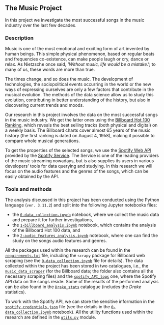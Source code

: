 ## The Music Project

In this project we investigate the most successful songs in the music industry over the last few decades.

### Description

Music is one of the most emotional and exciting form of art invented by human beings. This simple physical phenomenon, based on regular beats and frequencies co-existence, can make people laugh or cry, dance or relax. As Nietzsche once said, *'Without music, life would be a mistake.'*; to many of us, these words are more than true.

The times change, and so does the music. The development of technologies, the sociopolitical events occurring in the world or the new ways of expressing ourselves are only a few factors that contribute in the musical evolution. The methods of the data science allow us to study this evolution, contributing in better understanding of the history, but also in discovering current trends and moods.

Our research in this project involves the data on the most successful songs in the music industry. We get the latter ones using the [Billboard Hot 100 Ranking](https://www.billboard.com/charts/hot-100/), which reveals the best selling tracks (both physical and digital) on a weekly basis. The Billboard charts cover almost 65 years of the music history (the first ranking is dated on August 4, 1958), making it possible to compare whole musical generations.

To get the properties of the selected songs, we use the [Spotify Web API](https://developer.spotify.com/documentation/web-api) provided by the [Spotify Service](https://www.spotify.com). The Service is one of the leading providers of the music streaming nowadays, but is also supplies its users in various developers' tools for data querying and studying. In this research we will focus on the audio features and the genres of the songs, which can be easily obtained by the API.

### Tools and methods

The analysis discussed in this project has been conducted using the Python language (`ver. 3.11.2`) and split into the following Jupyter notebooks files:

* the <a href='0-data_collection.ipynb'>`0-data_collection.ipynb`</a> notebook, where we collect the music data and prepare it for further investigations,
* the <a href='1-billboard_analysis.ipynb'>`1-billboard_analysis.ipynb`</a> notebook, which contains the analysis of the Billboard Hot 100 data, and
* the <a href='2-audio_features_analysis.ipynb'>`2-audio_features_analysis.ipynb`</a> notebook, where one can find the study on the songs audio features and genres.

All the packages used within the research can be found in the <a href='requirements.txt'>`requirements.txt`</a> file, including the `scrapy` package for Billboard web scraping (see the <a href='0-data_collection.ipynb'>`0-data_collection.ipynb`</a> file for details). The data collected within the project has been stored in two catalogues, i.e., the <a href='music_data_scraper'>`music_data_scraper`</a> (for the Billboard data; the folder also contains all the necessary scraping files) and the <a href='spotify_API_logs'>`spotify_API_logs`</a> one, where the Spotify API data on the songs reside. Some of the results of the performed analysis can be also found in the <a href='Drake_stats'>`Drake_stats`</a> catalogue (includes the *Drake* statistics).

To work with the Spotify API, we can store the sensitive information in the <a href='spotify_credentials.json'>`spotify_credentials.json`</a> file (see the details in the <a href='0-data_collection.ipynb'>`0-data_collection.ipynb`</a> notebook). All the utility functions used within the research are defined in the <a href='utils.py'>`utils.py`</a> module.
